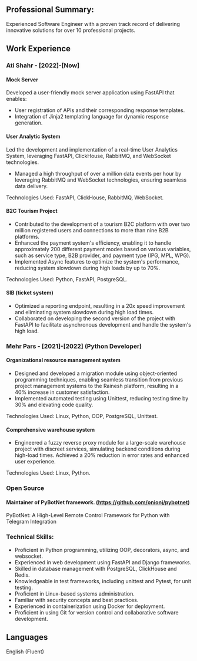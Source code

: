 
## Professional Summary:
Experienced Software Engineer with a proven track record of delivering innovative solutions for over 10 professional projects.

## Work Experience

### Ati Shahr - [2022]-[Now]

#### Mock Server
Developed a user-friendly mock server application using FastAPI that enables:
* User registration of APIs and their corresponding response templates.
* Integration of Jinja2 templating language for dynamic response generation.

#### User Analytic System
Led the development and implementation of a real-time User Analytics System, leveraging FastAPI, ClickHouse, RabbitMQ, and WebSocket technologies.
* Managed a high throughput of over a million data events per hour by leveraging RabbitMQ and WebSocket technologies, ensuring seamless data delivery.

Technologies Used: FastAPI, ClickHouse, RabbitMQ, WebSocket.

#### B2C Tourism Project
* Contributed to the development of a tourism B2C platform with over two million registered users and connections to more than nine B2B platforms.
* Enhanced the payment system's efficiency, enabling it to handle approximately 200 different payment modes based on various variables, such as service type, B2B provider, and payment type (IPG, MPL, WPG).
* Implemented Async features to optimize the system's performance, reducing system slowdown during high loads by up to 70%.

Technologies Used: Python, FastAPI, PostgreSQL.

#### SIB (ticket system)
* Optimized a reporting endpoint, resulting in a 20x speed improvement and eliminating system slowdown during high load times.
* Collaborated on developing the second version of the project with FastAPI to facilitate asynchronous development and handle the system's high load.

### Mehr Pars - [2021]-[2022] (Python Developer)

#### Organizational resource management system
* Designed and developed a migration module using object-oriented programming techniques, enabling seamless transition from previous project management systems to the Rainesh platform, resulting in a 40% increase in customer satisfaction.
* Implemented automated testing using Unittest, reducing testing time by 30% and elevating code quality.

Technologies Used: Linux, Python, OOP, PostgreSQL, Unittest.

#### Comprehensive warehouse system
* Engineered a fuzzy reverse proxy module for a large-scale warehouse project with discreet services, simulating backend conditions during high-load times. Achieved a 20% reduction in error rates and enhanced user experience.

Technologies Used: Linux, Python.

### Open Source

#### Maintainer of PyBotNet framework. (https://github.com/onionj/pybotnet)
PyBotNet: A High-Level Remote Control Framework for Python with Telegram Integration 

### Technical Skills:
* Proficient in Python programming, utilizing OOP, decorators, async, and websocket.
* Experienced in web development using FastAPI and Django frameworks.
* Skilled in database management with PostgreSQL, ClickHouse and Redis.
* Knowledgeable in test frameworks, including unittest and Pytest, for unit testing.
* Proficient in Linux-based systems administration.
* Familiar with security concepts and best practices.
* Experienced in containerization using Docker for deployment.
* Proficient in using Git for version control and collaborative software development.


## Languages
English (Fluent)
